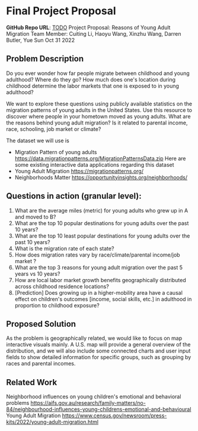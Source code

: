 # Final Project Proposal

**GitHub Repo URL**: [TODO](https://github.com/CMU-IDS-Fall-2022/final-project-migration-x-group)
Project Proposal: Reasons of Young Adult Migration
Team Member: Cuiting Li, Haoyu Wang, Xinzhu Wang, Darren Butler, Yue Sun
Oct 31 2022 

## Problem Description
Do you ever wonder how far people migrate between childhood and young adulthood? Where do they go? How much does one's location during childhood determine the labor markets that one is exposed to in young adulthood?

We want to explore these questions using publicly available statistics on the migration patterns of young adults in the United States. Use this resource to discover where people in your hometown moved as young adults. What are the reasons behind young adult migration? Is it related to parental income, race, schooling, job market or climate? 

The dataset we will use is
- Migration Pattern of young adults
https://data.migrationpatterns.org/MigrationPatternsData.zip
Here are some existing interactive data applications regarding this dataset
- Young Adult Migration https://migrationpatterns.org/
- Neighborhoods Matter https://opportunityinsights.org/neighborhoods/


## Questions in action (granular level): 
1. What are the average miles (metric) for young adults who grew up in A and moved to B? 
2. What are the top 10 popular destinations for young adults over the past 10 years?
3. What are the top 10 least popular destinations for young adults over the past 10 years?
4. What is the migration rate of each state?
5. How does migration rates vary by race/climate/parental income/job market ? 
6. What are the top 3 reasons for young adult migration over the past 5 years vs 10 years? 
7. How are local labor market growth benefits geographically distributed across childhood residence locations?
8. [Prediction] Does growing up in a higher-mobility area have a causal effect on children's outcomes [income, social skills, etc.] in adulthood in proportion to childhood exposure?

## Proposed Solution
As the problem is geographically related, we would like to focus on map interactive visuals mainly. A U.S. map will provide a general overview of the distribution, and we will also include some connected charts and user input fields to show detailed information for specific groups, such as grouping by races and parental incomes.

## Related Work 
Neighborhood influences on young children's emotional and behavioral problems https://aifs.gov.au/research/family-matters/no-84/neighbourhood-influences-young-childrens-emotional-and-behavioural
Young Adult Migration https://www.census.gov/newsroom/press-kits/2022/young-adult-migration.html
